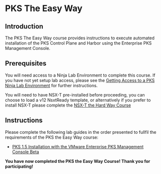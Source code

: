 # PKS The Easy Way

## Introduction

The PKS The Easy Way course provides instructions to execute automated installation of the PKS Control Plane and Harbor using the Enterprise PKS Management Console.

## Prerequisites

You will need access to a Ninja Lab Environment to complete this course. If you have not yet setup lab access, please see the [Getting Access to a PKS Ninja Lab Environment](../GetLabAccess-LA8528/readme.md) for further instructions.

You will need to have NSX-T pre-installed before proceeding, you can choose to load a v12 NsxtReady template, or alternatively if you prefer to install NSX-T please complete the [NSX-T the Hard Way Course](https://github.com/CNA-Tech/PKS-Ninja/tree/Pks1.4/Courses/NsxtTheHardWay-NH4298)

## Instructions

Please complete the following lab guides in the order presented to fullfil the requirements of the PKS the Easy Way course:

- [PKS 1.5 Installation with the VMware Enterprise PKS Management Console Beta](https://github.com/CNA-Tech/PKS-Ninja/tree/Pks1.4/LabGuides/Pks1-5Install-EMC-MC1322)

**You have now completed the PKS the Easy Way Course! Thank you for participating!**
